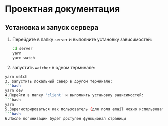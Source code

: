 # Проектная документация

## Установка и запуск сервера

1. Перейдите в папку `server` и выполните установку зависимостей:
   ```bash
   cd server
   yarn
   yarn watch
 2. запустить `watcher` в одном терминале:
   ```bash
   yarn watch
3. запустить локальный север в другом терминале:
 ```bash
yarn dev
4.Перейти в папку 'client' и выполнить установку зависимостей:
 ```bash
yarn
5.Зарегистрироваться как пользователь (для поля email можно использовать любую строку содержащуюю @mail)
 ```bash
6.После логинизации будет доступен функционал страницы

